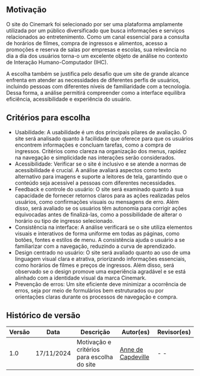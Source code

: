 ## Motivação
O site do Cinemark foi selecionado por ser uma plataforma amplamente utilizada por um público diversificado que busca informações e serviços relacionados ao entretenimento. Como um canal essencial para a consulta de horários de filmes, compra de ingressos e alimentos, acesso a promoções e reserva de salas por empresas e escolas, sua relevância no dia a dia dos usuários torna-o um excelente objeto de análise no contexto de Interação Humano-Computador (IHC).

A escolha também se justifica pelo desafio que um site de grande alcance enfrenta em atender as necessidades de diferentes perfis de usuários, incluindo pessoas com diferentes níveis de familiaridade com a tecnologia. Dessa forma, a análise permitirá compreender como a interface equilibra eficiência, acessibilidade e experiência do usuário.

## Critérios para escolha
<ul>
    <li>Usabilidade: A usabilidade é um dos principais pilares de avaliação. O site será analisado quanto à facilidade que oferece para que os usuários encontrem informações e concluam tarefas, como a compra de ingressos. Critérios como clareza na organização dos menus, rapidez na navegação e simplicidade nas interações serão considerados.</li>
    <li>Acessibilidade: Verificar se o site é inclusivo e se atende a normas de acessibilidade é crucial. A análise avaliará aspectos como texto alternativo para imagens e suporte a leitores de tela, garantindo que o conteúdo seja acessível a pessoas com diferentes necessidades.</li>
    <li>Feedback e controle do usuário: O site será examinado quanto à sua capacidade de fornecer retornos claros para as ações realizadas pelos usuários, como confirmações visuais ou mensagens de erro. Além disso, será avaliado se os usuários têm autonomia para corrigir ações equivocadas antes de finalizá-las, como a possibilidade de alterar o horário ou tipo de ingresso selecionado.</li>
    <li>Consistência na interface: A análise verificará se o site utiliza elementos visuais e interativos de forma uniforme em todas as páginas, como botões, fontes e estilos de menu. A consistência ajuda o usuário a se familiarizar com a navegação, reduzindo a curva de aprendizado.</li>
    <li>Design centrado no usuário: O site será avaliado quanto ao uso de uma linguagem visual clara e atrativa, priorizando informações essenciais, como horários de filmes e preços de ingressos. Além disso, será observado se o design promove uma experiência agradável e se está alinhado com a identidade visual da marca Cinemark.</li>
    <li>Prevenção de erros: Um site eficiente deve minimizar a ocorrência de erros, seja por meio de formulários bem estruturados ou por orientações claras durante os processos de navegação e compra.</li>
</ul>

## Histórico de versão

| Versão | Data       | Descrição                                   | Autor(es)                                     | Revisor(es)                                  |
| ------ | ---------- | ------------------------------------------- | --------------------------------------------- | -------------------------------------------- |
| 1.0    | 17/11/2024 | Motivação e critérios para escolha do site               | [Anne de Capdeville](https://github.com/nanecapde)    | - -                                          |

